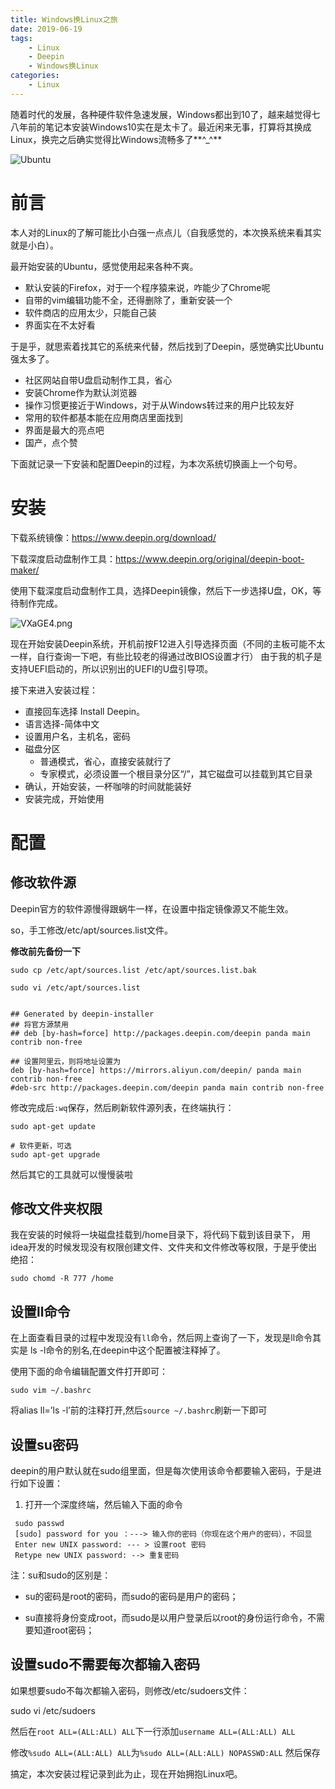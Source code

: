 ```yaml
---
title: Windows换Linux之旅
date: 2019-06-19
tags: 
	- Linux
	- Deepin
	- Windows换Linux
categories:
	- Linux
---
```


随着时代的发展，各种硬件软件急速发展，Windows都出到10了，越来越觉得七八年前的笔记本安装Windows10实在是太卡了。最近闲来无事，打算将其换成Linux，换完之后确实觉得比Windows流畅多了**^_^**

![Ubuntu](https://www.deepin.org/wp-content/uploads/2016/12/desktop-zh.png)

<!-- more -->
# 前言
本人对的Linux的了解可能比小白强一点点儿（自我感觉的，本次换系统来看其实就是小白）。

最开始安装的Ubuntu，感觉使用起来各种不爽。

- 默认安装的Firefox，对于一个程序猿来说，咋能少了Chrome呢
- 自带的vim编辑功能不全，还得删除了，重新安装一个
- 软件商店的应用太少，只能自己装
- 界面实在不太好看

于是乎，就思索着找其它的系统来代替，然后找到了Deepin，感觉确实比Ubuntu强太多了。

- 社区网站自带U盘启动制作工具，省心
- 安装Chrome作为默认浏览器
- 操作习惯更接近于Windows，对于从Windows转过来的用户比较友好
- 常用的软件都基本能在应用商店里面找到
- 界面是最大的亮点吧
- 国产，点个赞

下面就记录一下安装和配置Deepin的过程，为本次系统切换画上一个句号。

# 安装

下载系统镜像：https://www.deepin.org/download/

下载深度启动盘制作工具：https://www.deepin.org/original/deepin-boot-maker/

使用下载深度启动盘制作工具，选择Deepin镜像，然后下一步选择U盘，OK，等待制作完成。

![VXaGE4.png](https://s2.ax1x.com/2019/06/19/VXaGE4.png)

现在开始安装Deepin系统，开机前按F12进入引导选择页面（不同的主板可能不太一样，自行查询一下吧，有些比较老的得通过改BIOS设置才行）
由于我的机子是支持UEFI启动的，所以识别出的UEFI的U盘引导项。

接下来进入安装过程：

- 直接回车选择 Install Deepin。
- 语言选择-简体中文
- 设置用户名，主机名，密码
- 磁盘分区
    - 普通模式，省心，直接安装就行了
    - 专家模式，必须设置一个根目录分区“/”，其它磁盘可以挂载到其它目录
- 确认，开始安装，一杯咖啡的时间就能装好
- 安装完成，开始使用
 
# 配置

## 修改软件源
Deepin官方的软件源慢得跟蜗牛一样，在设置中指定镜像源又不能生效。

so，手工修改/etc/apt/sources.list文件。

**修改前先备份一下**
```
sudo cp /etc/apt/sources.list /etc/apt/sources.list.bak

sudo vi /etc/apt/sources.list 


## Generated by deepin-installer
## 将官方源禁用
## deb [by-hash=force] http://packages.deepin.com/deepin panda main contrib non-free

## 设置阿里云，则将地址设置为
deb [by-hash=force] https://mirrors.aliyun.com/deepin/ panda main contrib non-free
#deb-src http://packages.deepin.com/deepin panda main contrib non-free
```
修改完成后`:wq`保存，然后刷新软件源列表，在终端执行：
```
sudo apt-get update

# 软件更新，可选
sudo apt-get upgrade
```
然后其它的工具就可以慢慢装啦

## 修改文件夹权限
我在安装的时候将一块磁盘挂载到/home目录下，将代码下载到该目录下，
用idea开发的时候发现没有权限创建文件、文件夹和文件修改等权限，于是乎使出绝招：
```
sudo chomd -R 777 /home
```

## 设置ll命令
在上面查看目录的过程中发现没有`ll`命令，然后网上查询了一下，发现是ll命令其实是 ls -l命令的别名,在deepin中这个配置被注释掉了。

使用下面的命令编辑配置文件打开即可：
```
sudo vim ~/.bashrc
```
将alias ll=’ls -l’前的注释打开,然后`source ~/.bashrc`刷新一下即可

## 设置su密码
deepin的用户默认就在sudo组里面，但是每次使用该命令都要输入密码，于是进行如下设置：

1. 打开一个深度终端，然后输入下面的命令
```
 sudo passwd 
 [sudo] password for you ：---> 输入你的密码（你现在这个用户的密码），不回显
 Enter new UNIX password: --- > 设置root 密码
 Retype new UNIX password: --> 重复密码
```
注：su和sudo的区别是：
- su的密码是root的密码，而sudo的密码是用户的密码；

- su直接将身份变成root，而sudo是以用户登录后以root的身份运行命令，不需要知道root密码；

## 设置sudo不需要每次都输入密码
如果想要sudo不每次都输入密码，则修改/etc/sudoers文件：

sudo vi /etc/sudoers

然后在`root ALL=(ALL:ALL) ALL`下一行添加`username ALL=(ALL:ALL) ALL`

修改`%sudo ALL=(ALL:ALL) ALL`为`%sudo ALL=(ALL:ALL) NOPASSWD:ALL`
然后保存

搞定，本次安装过程记录到此为止，现在开始拥抱Linux吧。
